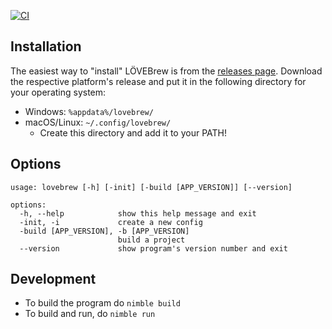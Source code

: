 [![CI](https://github.com/lovebrew/lovebrew/actions/workflows/CI.yml/badge.svg)](https://github.com/lovebrew/lovebrew/actions/workflows/CI.yml)

## Installation

The easiest way to "install" LÖVEBrew is from the [releases page](https://github.com/TurtleP/lovebrew/releases). Download the respective platform's release and put it in the following directory for your operating system:

- Windows: `%appdata%/lovebrew/`
- macOS/Linux: `~/.config/lovebrew/`
  - Create this directory and add it to your PATH!

## Options

```
usage: lovebrew [-h] [-init] [-build [APP_VERSION]] [--version]

options:
  -h, --help            show this help message and exit
  -init, -i             create a new config
  -build [APP_VERSION], -b [APP_VERSION]
                        build a project
  --version             show program's version number and exit
```

## Development

- To build the program do `nimble build`
- To build and run, do `nimble run`
